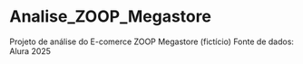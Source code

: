 # Analise_ZOOP_Megastore
Projeto de análise do E-comerce ZOOP Megastore (fictício)
Fonte de dados: Alura 2025
